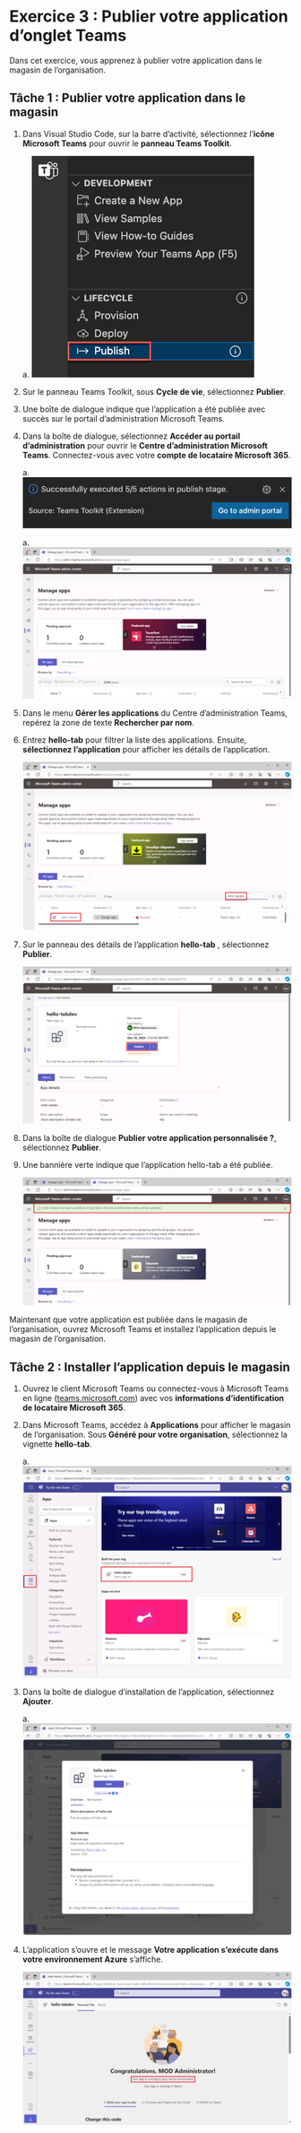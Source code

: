 # Exercice 3 : Publier votre application d’onglet Teams

Dans cet exercice, vous apprenez à publier votre application dans le magasin de l’organisation.

## Tâche 1 : Publier votre application dans le magasin

1. Dans Visual Studio Code, sur la barre d’activité, sélectionnez l’**icône Microsoft Teams** pour ouvrir le **panneau Teams Toolkit**.

    a. ![Capture d’écran du panneau Teams Toolkit ouvert et de l’option Publier sur Teams mise en évidence.](../../media/publish-to-teams.png)

1. Sur le panneau Teams Toolkit, sous **Cycle de vie**, sélectionnez **Publier**.

1. Une boîte de dialogue indique que l’application a été publiée avec succès sur le portail d’administration Microsoft Teams.

1. Dans la boîte de dialogue, sélectionnez **Accéder au portail d’administration** pour ouvrir le **Centre d’administration Microsoft Teams**.  Connectez-vous avec votre **compte de locataire Microsoft 365**.

    a. ![Capture d’écran du message toast lorsque l’application est publiée dans le magasin de l’organisation.](../../media/published-successfully.png)

    a. ![Capture d’écran du centre d’administration Teams.](../../media/admin-portal.png)

1. Dans le menu **Gérer les applications** du Centre d’administration Teams, repérez la zone de texte **Rechercher par nom**. 
1. Entrez **hello-tab** pour filtrer la liste des applications. Ensuite, **sélectionnez l’application** pour afficher les détails de l’application.

    ![Capture d’écran présentant la recherche de l’application dans le centre d’administration Teams.](../../media/search-app-dev-portal.png)

1. Sur le panneau des détails de l’application **hello-tab** , sélectionnez **Publier**.

    ![Capture d’écran de la publication de l’application dans le centre d’administration Teams.](../../media/admin-publish-app.png)

1. Dans la boîte de dialogue **Publier votre application personnalisée ?**, sélectionnez **Publier**.

1. Une bannière verte indique que l’application hello-tab a été publiée.

    ![Capture d’écran de la bannière verte de l’application publiée dans le centre d’administration Teams.](../../media/publish-status.png)

Maintenant que votre application est publiée dans le magasin de l’organisation, ouvrez Microsoft Teams et installez l’application depuis le magasin de l’organisation.

## Tâche 2 : Installer l’application depuis le magasin

1. Ouvrez le client Microsoft Teams ou connectez-vous à Microsoft Teams en ligne ([teams.microsoft.com](teams.microsoft.com)) avec vos **informations d’identification de locataire Microsoft 365**.
2. Dans Microsoft Teams, accédez à **Applications** pour afficher le magasin de l’organisation. Sous **Généré pour votre organisation**, sélectionnez la vignette **hello-tab**.

    a. ![Capture d’écran du magasin de l’organisation avec l’application hello-tab mise en évidence.](../../media/org-store.png)

3. Dans la boîte de dialogue d’installation de l’application, sélectionnez **Ajouter**.

    a. ![Capture d’écran présentant l’ajout d’une application dans Microsoft Teams.](../../media/add-app.png)

4. L’application s’ouvre et le message **Votre application s’exécute dans votre environnement Azure** s’affiche.

    ![Capture d’écran d’une application s’exécutant dans Microsoft Teams.](../../media/app-running-in-azure.png)
